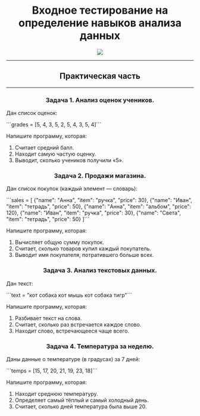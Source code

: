 <h1 align="center">Входное тестирование на определение навыков анализа данных</h1>

<p align="center">
  <img src="https://s3.dualstack.us-east-2.amazonaws.com/pythondotorg-assets/media/community/logos/python-logo-only.png" align="center">
</p>
<hr>

<h2 align="center">Практическая часть</h2>
<hr>
<h3 align="center">Задача 1. Анализ оценок учеников.</h3>
<p>Дан список оценок:</p>
```grades = [5, 4, 3, 5, 2, 5, 4, 3, 5, 4]```
<p>Напишите программу, которая:</p>
<ol>
  <li>Считает средний балл.</li>
  <li>Находит самую частую оценку.</li>
  <li>Выводит, сколько учеников получили «5».</li>
</ol>

<h3 align="center">Задача 2. Продажи магазина.</h3>
<p>Дан список покупок (каждый элемент — словарь):</p>
```sales = [
{"name": "Анна", "item": "ручка", "price": 30},
{"name": "Иван", "item": "тетрадь", "price": 50},
{"name": "Анна", "item": "альбом", "price": 120},
{"name": "Иван", "item": "ручка", "price": 30},
{"name": "Света", "item": "тетрадь", "price": 50}
]```
<p>Напишите программу, которая:</p>
<ol>
  <li>Вычисляет общую сумму покупок.</li>
  <li>Считает, сколько товаров купил каждый покупатель.</li>
  <li>Выводит имя покупателя, потратившего больше всех.</li>
</ol>

<h3 align="center">Задача 3. Анализ текстовых данных.</h3>
<p>Дан текст:</p>
```text = "кот собака кот мышь кот собака тигр"```
<p>Напишите программу, которая:</p>
<ol>
  <li>Разбивает текст на слова.</li>
  <li>Считает, сколько раз встречается каждое слово.</li>
  <li>Находит слово, встречающееся чаще всего.</li>
</ol>

<h3 align="center">Задача 4. Температура за неделю.</h3>
<p>Даны данные о температуре (в градусах) за 7 дней:</p>
```temps = [15, 17, 20, 21, 19, 23, 18]```
<p>Напишите программу, которая:</p>
<ol>
  <li>Находит среднюю температуру.</li>
  <li>Определяет самый тёплый и самый холодный день.</li>
  <li>Считает, сколько дней температура была выше 20.</li>
</ol>